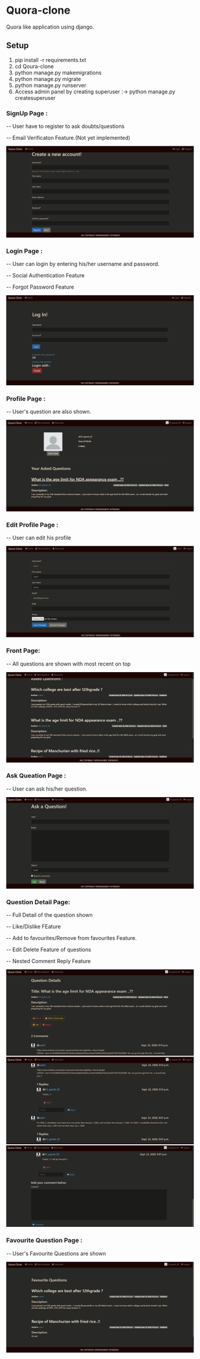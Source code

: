 # Quora-clone
Quora like application using django.

## Setup
1. pip install -r requirements.txt
2. cd Qoura-clone
3. python manage.py makemigrations
4. python manage.py migrate
5. python manage.py runserver
6. Access admin panel by creating superuser :->  python manage.py createsuperuser

### SignUp Page :
<p>-- User have to register to ask doubts/questions</p>
<p>-- Email Verificaton Feature.(Not yet implemented)</p>
<img src="/image_readme/register.png">

### Login Page :
<p>-- User can login by entering his/her username and password.</p>
<p>-- Social Authentication Feature</p>
<p>-- Forgot Password Feature </p>
<img src="/image_readme/login.png">

### Profile Page :
<p>-- User's question are also shown.</p>
<img src="/image_readme/profile.png">

### Edit Profile Page :
<p>-- User can edit his profile</p>
<img src="/image_readme/edit_profile.png">

### Front Page:
<p>-- All questions are shown with most recent on top</p>
<img src="/image_readme/front.png">

### Ask Queation Page :
<p>-- User can ask his/her question.</p>
<img src="/image_readme/ask_ques.png">

### Question Detail Page:
<p>-- Full Detail of the question shown</p>
<p>-- Like/Dislike FEature</p>
<p>-- Add to favourites/Remove from favourites Feature.</p>
<p>-- Edit Delete Feature of questions</p>
<p>-- Nested Comment Reply Feature</p>
<img src="/image_readme/detail1.png">
<img src="/image_readme/detail2.png">
<img src="/image_readme/detail3.png">

### Favourite Question Page :
<p>-- User's Favourite Questions are shown</p>
<img src="/image_readme/favourites.png">
